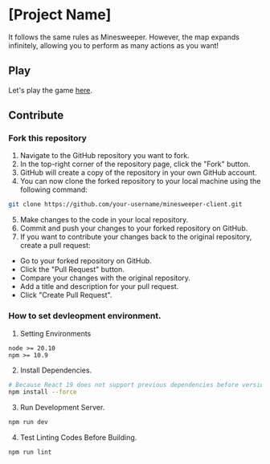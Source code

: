 # [Project Name]
It follows the same rules as Minesweeper. However, the map expands infinitely, allowing you to perform as many actions as you want!

## Play
Let's play the game [here](https://gamultong.github.io/minesweeper-client/).

## Contribute
### Fork this repository

1. Navigate to the GitHub repository you want to fork.
2. In the top-right corner of the repository page, click the "Fork" button.
3. GitHub will create a copy of the repository in your own GitHub account.
4. You can now clone the forked repository to your local machine using the following command:
```bash
git clone https://github.com/your-username/minesweeper-client.git
```
5. Make changes to the code in your local repository.
6. Commit and push your changes to your forked repository on GitHub.
7. If you want to contribute your changes back to the original repository, create a pull request:
  - Go to your forked repository on GitHub.
  - Click the "Pull Request" button.
  - Compare your changes with the original repository.
  - Add a title and description for your pull request.
  - Click "Create Pull Request".

### How to set devleopment environment.
1. Setting Environments
```
node >= 20.10
npm >= 10.9
```
2. Install Dependencies.
```bash
# Because React 19 does not support previous dependencies before version 19.
npm install --force 
```

3. Run Development Server.
```bash
npm run dev
```

4. Test Linting Codes Before Building.
```bash
npm run lint
```
